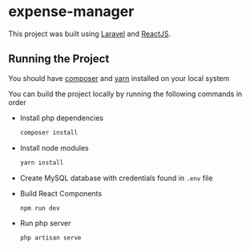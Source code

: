 # expense-manager #

This project was built using [Laravel](https://www.laravel.com) and [ReactJS](https://reactjs.org).

## Running the Project

You should have [composer](https://getcomposer.org) and [yarn](https://yarnpkg.com) installed on your local system

You can build the project locally by running the following commands in order

-   Install php dependencies


    ```php
    composer install
    ```

-   Install node modules
    ```php
    yarn install
    ```
    
-   Create MySQL database with credentials found in <code>.env</code> file

-   Build React Components
    ```php
    npm run dev
    ```
    
-   Run php server
    ```php
    php artisan serve
    ```
